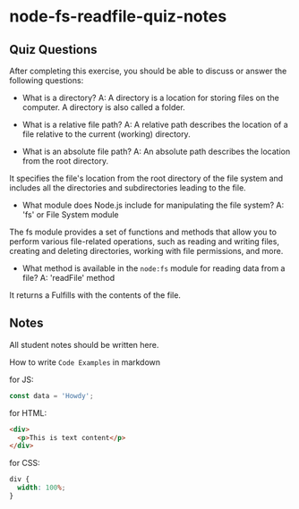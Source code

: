 # node-fs-readfile-quiz-notes

## Quiz Questions

After completing this exercise, you should be able to discuss or answer the following questions:

- What is a directory?
  A: A directory is a location for storing files on the computer. A directory is also called a folder.

- What is a relative file path?
  A: A relative path describes the location of a file relative to the current (working) directory.

- What is an absolute file path?
  A: An absolute path describes the location from the root directory.

It specifies the file's location from the root directory of the file system and includes all the directories and subdirectories leading to the file.

- What module does Node.js include for manipulating the file system?
  A: 'fs' or File System module

The fs module provides a set of functions and methods that allow you to perform various file-related operations, such as reading and writing files, creating and deleting directories, working with file permissions, and more.

- What method is available in the `node:fs` module for reading data from a file?
  A: 'readFile' method

It returns a <Promise> Fulfills with the contents of the file.

## Notes

All student notes should be written here.

How to write `Code Examples` in markdown

for JS:

```javascript
const data = 'Howdy';
```

for HTML:

```html
<div>
  <p>This is text content</p>
</div>
```

for CSS:

```css
div {
  width: 100%;
}
```

